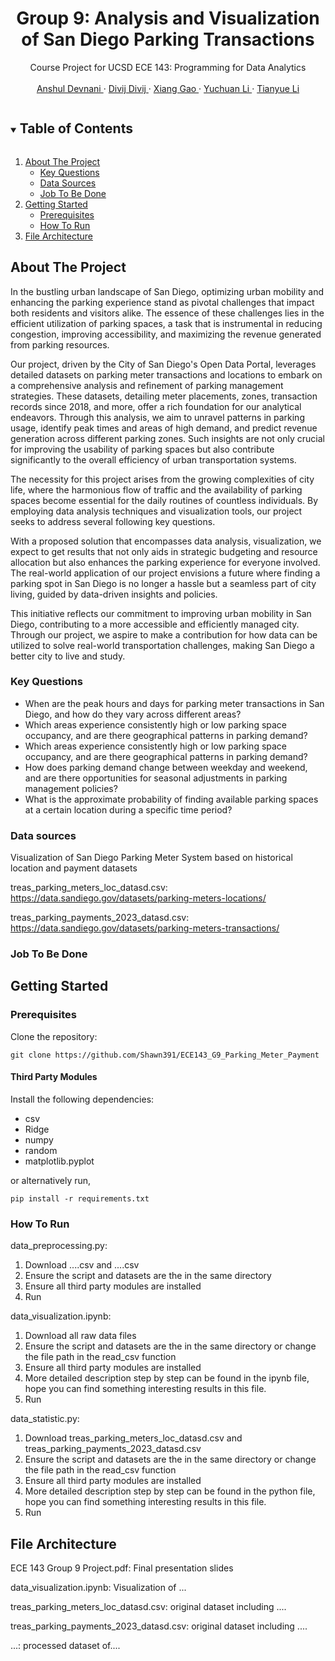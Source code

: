 <!------------------------------------------ TITLE BLOCK --------------------------------------------------------------->
<h1 align="center"> Group 9: Analysis and Visualization of San Diego Parking Transactions </h1>

<p align="center">
    Course Project for UCSD ECE 143: Programming for Data Analytics
    <br /> <br />
    <a href="https://github.com/anshuldevnani"> Anshul Devnani </a>
    ·
    <a href="https://github.com/kdivij"> Divij Divij </a>
    ·
    <a href="https://github.com/Shawn391"> Xiang Gao </a>
    ·
    <a href="https://github.com/nolanlyc"> Yuchuan Li </a>
    ·
    <a href="https://github.com/GreatSnoopyMe"> Tianyue Li </a>
</p>


<!------------------------------------------ TABLE OF CONTENTS ---------------------------------------------------------->
<details open="open">
  <summary><h2 style="display: inline-block"> Table of Contents </h2></summary>
  <ol>
    <li>
      <a href="#about-the-project"> About The Project </a>
      <ul>
        <li><a href="#key-questions"> Key Questions </a></li>
        <li><a href="#data-sources"> Data Sources </a></li>
        <li><a href="#job-to-be-done"> Job To Be Done </a></li>
      </ul>
    </li>
    <li>
      <a href="#getting-started"> Getting Started </a>
      <ul>
        <li><a href="#prerequisites"> Prerequisites </a></li>
        <li><a href="#how-to-run"> How To Run </a></li>
      </ul>
    </li>
    <li><a href="#file-architecture"> File Architecture </a></li>
  </ol>
</details>

<!------------------------------------------ About The Project ---------------------------------------------------------->
## About The Project
In the bustling urban landscape of San Diego, optimizing urban mobility and enhancing the parking experience stand as pivotal challenges that impact both residents and visitors alike. The essence of these challenges lies in the efficient utilization of parking spaces, a task that is instrumental in reducing congestion, improving accessibility, and maximizing the revenue generated from parking resources.

Our project, driven by the City of San Diego's Open Data Portal, leverages detailed datasets on parking meter transactions and locations to embark on a comprehensive analysis and refinement of parking management strategies. These datasets, detailing meter placements, zones, transaction records since 2018, and more, offer a rich foundation for our analytical endeavors. Through this analysis, we aim to unravel patterns in parking usage, identify peak times and areas of high demand, and predict revenue generation across different parking zones. Such insights are not only crucial for improving the usability of parking spaces but also contribute significantly to the overall efficiency of urban transportation systems.

The necessity for this project arises from the growing complexities of city life, where the harmonious flow of traffic and the availability of parking spaces become essential for the daily routines of countless individuals. By employing data analysis techniques and visualization tools, our project seeks to address several following key questions.

With a proposed solution that encompasses data analysis, visualization, we expect to get results that not only aids in strategic budgeting and resource allocation but also enhances the parking experience for everyone involved. The real-world application of our project envisions a future where finding a parking spot in San Diego is no longer a hassle but a seamless part of city living, guided by data-driven insights and policies.

This initiative reflects our commitment to improving urban mobility in San Diego, contributing to a more accessible and efficiently managed city. Through our project, we aspire to make a contribution for how data can be utilized to solve real-world transportation challenges, making San Diego a better city to live and study.
### Key Questions 
* When are the peak hours and days for parking meter transactions in San Diego, and how do they vary across different areas?
* Which areas experience consistently high or low parking space occupancy, and are there geographical patterns in parking demand?
* Which areas experience consistently high or low parking space occupancy, and are there geographical patterns in parking demand?
* How does parking demand change between weekday and weekend, and are there opportunities for seasonal adjustments in parking management policies?
* What is the approximate probability of finding available parking spaces at a certain location during a specific time period?
### Data sources
Visualization of San Diego Parking Meter System based on historical location and payment datasets

treas_parking_meters_loc_datasd.csv: 	https://data.sandiego.gov/datasets/parking-meters-locations/

treas_parking_payments_2023_datasd.csv: https://data.sandiego.gov/datasets/parking-meters-transactions/
### Job To Be Done



<!------------------------------------------ Getting Started ---------------------------------------------------------->
## Getting Started
### Prerequisites
Clone the repository:
```
git clone https://github.com/Shawn391/ECE143_G9_Parking_Meter_Payment
```
#### Third Party Modules
Install the following dependencies:
* csv  
* Ridge  
* numpy   
* random  
* matplotlib.pyplot 

or alternatively run,
```
pip install -r requirements.txt
```
### How To Run

data_preprocessing.py:
1. Download ....csv and ....csv
2. Ensure the script and datasets are the in the same directory
3. Ensure all third party modules are installed
4. Run

data_visualization.ipynb:
1. Download all raw data files
2. Ensure the script and datasets are the in the same directory or change the file path in the read_csv function
3. Ensure all third party modules are installed
4. More detailed description step by step can be found in the ipynb file, hope you can find something interesting results in this file.
5. Run

data_statistic.py:
1. Download treas_parking_meters_loc_datasd.csv and treas_parking_payments_2023_datasd.csv
2. Ensure the script and datasets are the in the same directory or change the file path in the read_csv function
3. Ensure all third party modules are installed
4. More detailed description step by step can be found in the python file, hope you can find something interesting results in this file.
5. Run

<!------------------------------------------ File Architecture  ---------------------------------------------------------->
## File Architecture
ECE 143 Group 9 Project.pdf: Final presentation slides

data_visualization.ipynb: Visualization of ...

treas_parking_meters_loc_datasd.csv: original dataset including ....  

treas_parking_payments_2023_datasd.csv: original dataset including ....  

...: processed dataset of....
